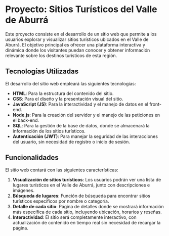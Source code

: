 # Proyecto: Sitios Turísticos del Valle de Aburrá

Este proyecto consiste en el desarrollo de un sitio web que permite a los usuarios explorar y visualizar sitios turísticos ubicados en el Valle de Aburrá. El objetivo principal es ofrecer una plataforma interactiva y dinámica donde los visitantes puedan conocer y obtener información relevante sobre los destinos turísticos de esta región.

## Tecnologías Utilizadas

El desarrollo del sitio web empleará las siguientes tecnologías:

- **HTML**: Para la estructura del contenido del sitio.
- **CSS**: Para el diseño y la presentación visual del sitio.
- **JavaScript (JS)**: Para la interactividad y el manejo de datos en el front-end.
- **Node.js**: Para la creación del servidor y el manejo de las peticiones en el back-end.
- **SQL**: Para la gestión de la base de datos, donde se almacenará la información de los sitios turísticos.
- **Autenticación (JWT)**: Para manejar la seguridad de las interacciones del usuario, sin necesidad de registro o inicio de sesión.

## Funcionalidades

El sitio web contará con las siguientes características:

1. **Visualización de sitios turísticos**: Los usuarios podrán ver una lista de lugares turísticos en el Valle de Aburrá, junto con descripciones e imágenes.
2. **Búsqueda de lugares**: Función de búsqueda para encontrar sitios turísticos específicos por nombre o categoría.
3. **Detalle de cada sitio**: Página de detalles donde se mostrará información más específica de cada sitio, incluyendo ubicación, horarios y reseñas.
4. **Interactividad**: El sitio será completamente interactivo, con actualización de contenido en tiempo real sin necesidad de recargar la página.


